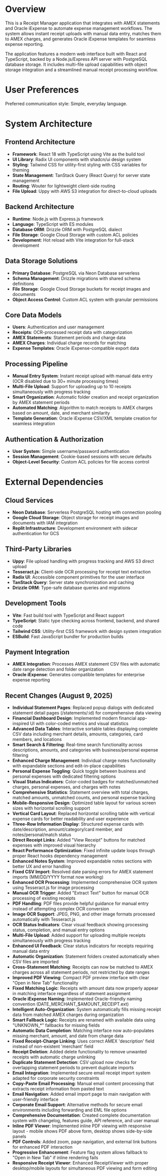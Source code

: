 # Overview

This is a Receipt Manager application that integrates with AMEX statements and Oracle iExpense to automate expense management workflows. The system allows instant receipt uploads with manual data entry, matches them to AMEX charges, and generates Oracle iExpense templates for seamless expense reporting.

The application features a modern web interface built with React and TypeScript, backed by a Node.js/Express API server with PostgreSQL database storage. It includes multi-file upload capabilities with object storage integration and a streamlined manual receipt processing workflow.

# User Preferences

Preferred communication style: Simple, everyday language.

# System Architecture

## Frontend Architecture
- **Framework**: React 18 with TypeScript using Vite as the build tool
- **UI Library**: Radix UI components with shadcn/ui design system
- **Styling**: Tailwind CSS for utility-first styling with CSS variables for theming
- **State Management**: TanStack Query (React Query) for server state management
- **Routing**: Wouter for lightweight client-side routing
- **File Upload**: Uppy with AWS S3 integration for direct-to-cloud uploads

## Backend Architecture
- **Runtime**: Node.js with Express.js framework
- **Language**: TypeScript with ES modules
- **Database ORM**: Drizzle ORM with PostgreSQL dialect
- **File Storage**: Google Cloud Storage with custom ACL policies
- **Development**: Hot reload with Vite integration for full-stack development

## Data Storage Solutions
- **Primary Database**: PostgreSQL via Neon Database serverless
- **Schema Management**: Drizzle migrations with shared schema definitions
- **File Storage**: Google Cloud Storage buckets for receipt images and documents
- **Object Access Control**: Custom ACL system with granular permissions

## Core Data Models
- **Users**: Authentication and user management
- **Receipts**: OCR-processed receipt data with categorization
- **AMEX Statements**: Statement periods and charge data
- **AMEX Charges**: Individual charge records for matching
- **Expense Templates**: Oracle iExpense-compatible export data

## Processing Pipeline
- **Manual Entry System**: Instant receipt upload with manual data entry (OCR disabled due to 30+ minute processing times)
- **Multi-File Upload**: Support for uploading up to 10 receipts simultaneously with progress tracking
- **Smart Organization**: Automatic folder creation and receipt organization by AMEX statement periods
- **Automated Matching**: Algorithm to match receipts to AMEX charges based on amount, date, and merchant similarity
- **Template Generation**: Oracle iExpense CSV/XML template creation for seamless integration

## Authentication & Authorization
- **User System**: Simple username/password authentication
- **Session Management**: Cookie-based sessions with secure defaults
- **Object-Level Security**: Custom ACL policies for file access control

# External Dependencies

## Cloud Services
- **Neon Database**: Serverless PostgreSQL hosting with connection pooling
- **Google Cloud Storage**: Object storage for receipt images and documents with IAM integration
- **Replit Infrastructure**: Development environment with sidecar authentication for GCS

## Third-Party Libraries
- **Uppy**: File upload handling with progress tracking and AWS S3 direct upload
- **Tesseract.js**: Client-side OCR processing for receipt text extraction
- **Radix UI**: Accessible component primitives for the user interface
- **TanStack Query**: Server state synchronization and caching
- **Drizzle ORM**: Type-safe database queries and migrations

## Development Tools
- **Vite**: Fast build tool with TypeScript and React support
- **TypeScript**: Static type checking across frontend, backend, and shared code
- **Tailwind CSS**: Utility-first CSS framework with design system integration
- **ESBuild**: Fast JavaScript bundler for production builds

## Payment Integration
- **AMEX Integration**: Processes AMEX statement CSV files with automatic date range detection and folder organization
- **Oracle iExpense**: Generates compatible templates for enterprise expense reporting

## Recent Changes (August 9, 2025)
- **Individual Statement Pages**: Replaced popup dialogs with dedicated statement detail pages (/statements/:id) for comprehensive data viewing
- **Financial Dashboard Design**: Implemented modern financial app-inspired UI with color-coded metrics and visual statistics
- **Advanced Data Tables**: Interactive sortable tables displaying complete CSV data including merchant details, amounts, categories, card members, and locations
- **Smart Search & Filtering**: Real-time search functionality across descriptions, amounts, and categories with business/personal expense filtering
- **Enhanced Charge Management**: Individual charge notes functionality with expandable sections and edit-in-place capabilities
- **Personal Expense Toggling**: Quick toggle between business and personal expenses with dedicated filtering options
- **Visual Status Indicators**: Color-coded badges for matched/unmatched charges, personal expenses, and charges with notes
- **Comprehensive Statistics**: Statement overview with total charges, matched amounts, unmatched counts, and personal expense tracking
- **Mobile-Responsive Design**: Optimized table layout for various screen sizes with horizontal scrolling support
- **Vertical Card Layout**: Replaced horizontal scrolling table with vertical expense cards for better readability and user experience
- **Three-Row Information Display**: Structured expense cards with date/description, amount/category/card member, and notes/personal/match status
- **Direct Receipt Links**: Added "View Receipt" buttons for matched expenses with improved visual hierarchy
- **React Performance Optimization**: Fixed infinite update loops through proper React hooks dependency management
- **Enhanced Notes System**: Improved expandable notes sections with better UX and error handling
- **Fixed CSV Import**: Resolved date parsing errors for AMEX statement imports (MM/DD/YYYY format now working)
- **Enhanced OCR Processing**: Implemented comprehensive OCR system using Tesseract.js for image processing
- **Manual OCR Trigger**: Added "Extract Text" button for manual OCR processing of existing receipts
- **PDF Handling**: PDF files provide helpful guidance for manual entry instead of attempting complex OCR conversion
- **Image OCR Support**: JPEG, PNG, and other image formats processed automatically with Tesseract.js
- **OCR Status Indicators**: Clear visual feedback showing processing status, completion, and manual entry options
- **Multi-File Upload**: Added support for uploading multiple receipts simultaneously with progress tracking
- **Enhanced UI Feedback**: Clear status indicators for receipts requiring manual data entry
- **Automatic Organization**: Statement folders created automatically when CSV files are imported
- **Cross-Statement Matching**: Receipts can now be matched to AMEX charges across all statement periods, not restricted by date ranges
- **Improved PDF Viewing**: Compact PDF preview interface with clear "Open in New Tab" functionality
- **Fixed Matching Logic**: Receipts with amount data now properly appear in matching interface regardless of statement assignment
- **Oracle iExpense Naming**: Implemented Oracle-friendly naming convention (DATE_MERCHANT_$AMOUNT_RECEIPT.ext)
- **Intelligent Auto-Organization**: System automatically fills missing receipt data from matched AMEX charges during organization
- **Smart Fallback Logic**: Receipts are renamed with available data using "UNKNOWN_*" fallbacks for missing fields
- **Automatic Data Completion**: Matching interface now auto-populates missing merchant, amount, and date from charge data
- **Fixed Receipt-Charge Linking**: Uses correct AMEX 'description' field instead of non-existent 'merchant' field
- **Receipt Deletion**: Added delete functionality to remove unwanted receipts with automatic charge unlinking
- **Duplicate Statement Detection**: CSV upload now checks for overlapping statement periods to prevent duplicate imports
- **Email Integration**: Implemented secure email receipt import system adapted for corporate security constraints
- **Copy-Paste Email Processing**: Manual email content processing that extracts receipt information from pasted text
- **Email Navigation**: Added email import page to main navigation with user-friendly interface
- **Corporate Email Support**: Alternative methods for secure email environments including forwarding and EML file options
- **Comprehensive Documentation**: Created complete documentation system with changelog, features guide, API reference, and user manual
- **Inline PDF Viewer**: Implemented inline PDF viewing with responsive layout - mobile shows PDF above form, desktop shows side-by-side panels
- **PDF Controls**: Added zoom, page navigation, and external link buttons for enhanced PDF interaction
- **Progressive Enhancement**: Feature flag system allows fallback to "Open in New Tab" if inline rendering fails
- **Responsive Receipt Viewer**: Enhanced ReceiptViewer with proper desktop/mobile layouts for simultaneous PDF viewing and form editing